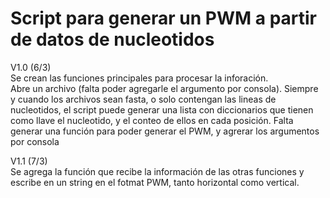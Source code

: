 # Script para generar un PWM a partir de datos de nucleotidos  

V1.0 (6/3)  
Se crean las funciones principales para procesar la inforación.  
Abre un archivo (falta poder agregarle el argumento por consola). Siempre y cuando los archivos sean fasta, o solo contengan las lineas de nucleotidos, el script puede generar una lista con diccionarios que tienen como llave el nucleotido, y el conteo de ellos en cada posición.
Falta generar una función para poder generar el PWM, y agrerar los argumentos por consola

V1.1 (7/3)  
Se agrega la función que recibe la información de las otras funciones y escribe en un string en el fotmat PWM, tanto horizontal como vertical.
